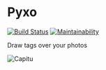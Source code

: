 # Pyxo

[![Build Status](https://travis-ci.org/leocamelo/pyxo.svg?branch=master)](https://travis-ci.org/leocamelo/pyxo)
[![Maintainability](https://api.codeclimate.com/v1/badges/2ebbf1453e775b188cfa/maintainability)](https://codeclimate.com/github/leocamelo/pyxo/maintainability)

Draw tags over your photos

![Capitu](https://raw.githubusercontent.com/leocamelo/pyxo/master/example.jpg)
